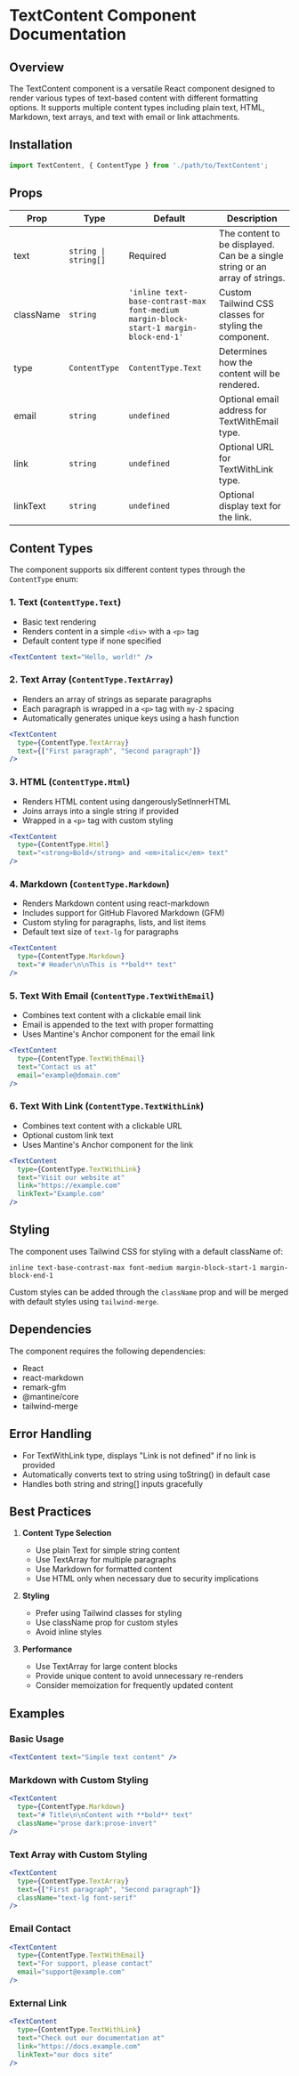 # TextContent Component Documentation

## Overview

The TextContent component is a versatile React component designed to render various types of text-based content with different formatting options. It supports multiple content types including plain text, HTML, Markdown, text arrays, and text with email or link attachments.

## Installation

```jsx
import TextContent, { ContentType } from './path/to/TextContent';
```

## Props

| Prop | Type | Default | Description |
|------|------|---------|-------------|
| text | `string \| string[]` | Required | The content to be displayed. Can be a single string or an array of strings. |
| className | `string` | `'inline text-base-contrast-max font-medium margin-block-start-1 margin-block-end-1'` | Custom Tailwind CSS classes for styling the component. |
| type | `ContentType` | `ContentType.Text` | Determines how the content will be rendered. |
| email | `string` | `undefined` | Optional email address for TextWithEmail type. |
| link | `string` | `undefined` | Optional URL for TextWithLink type. |
| linkText | `string` | `undefined` | Optional display text for the link. |

## Content Types

The component supports six different content types through the `ContentType` enum:

### 1. Text (`ContentType.Text`)
- Basic text rendering
- Renders content in a simple `<div>` with a `<p>` tag
- Default content type if none specified

```jsx
<TextContent text="Hello, world!" />
```

### 2. Text Array (`ContentType.TextArray`)
- Renders an array of strings as separate paragraphs
- Each paragraph is wrapped in a `<p>` tag with `my-2` spacing
- Automatically generates unique keys using a hash function

```jsx
<TextContent
  type={ContentType.TextArray}
  text={["First paragraph", "Second paragraph"]}
/>
```

### 3. HTML (`ContentType.Html`)
- Renders HTML content using dangerouslySetInnerHTML
- Joins arrays into a single string if provided
- Wrapped in a `<p>` tag with custom styling

```jsx
<TextContent
  type={ContentType.Html}
  text="<strong>Bold</strong> and <em>italic</em> text"
/>
```

### 4. Markdown (`ContentType.Markdown`)
- Renders Markdown content using react-markdown
- Includes support for GitHub Flavored Markdown (GFM)
- Custom styling for paragraphs, lists, and list items
- Default text size of `text-lg` for paragraphs

```jsx
<TextContent
  type={ContentType.Markdown}
  text="# Header\n\nThis is **bold** text"
/>
```

### 5. Text With Email (`ContentType.TextWithEmail`)
- Combines text content with a clickable email link
- Email is appended to the text with proper formatting
- Uses Mantine's Anchor component for the email link

```jsx
<TextContent
  type={ContentType.TextWithEmail}
  text="Contact us at"
  email="example@domain.com"
/>
```

### 6. Text With Link (`ContentType.TextWithLink`)
- Combines text content with a clickable URL
- Optional custom link text
- Uses Mantine's Anchor component for the link

```jsx
<TextContent
  type={ContentType.TextWithLink}
  text="Visit our website at"
  link="https://example.com"
  linkText="Example.com"
/>
```

## Styling

The component uses Tailwind CSS for styling with a default className of:
```
inline text-base-contrast-max font-medium margin-block-start-1 margin-block-end-1
```

Custom styles can be added through the `className` prop and will be merged with default styles using `tailwind-merge`.

## Dependencies

The component requires the following dependencies:
- React
- react-markdown
- remark-gfm
- @mantine/core
- tailwind-merge

## Error Handling

- For TextWithLink type, displays "Link is not defined" if no link is provided
- Automatically converts text to string using toString() in default case
- Handles both string and string[] inputs gracefully

## Best Practices

1. **Content Type Selection**
   - Use plain Text for simple string content
   - Use TextArray for multiple paragraphs
   - Use Markdown for formatted content
   - Use HTML only when necessary due to security implications

2. **Styling**
   - Prefer using Tailwind classes for styling
   - Use className prop for custom styles
   - Avoid inline styles

3. **Performance**
   - Use TextArray for large content blocks
   - Provide unique content to avoid unnecessary re-renders
   - Consider memoization for frequently updated content

## Examples

### Basic Usage
```jsx
<TextContent text="Simple text content" />
```

### Markdown with Custom Styling
```jsx
<TextContent
  type={ContentType.Markdown}
  text="# Title\n\nContent with **bold** text"
  className="prose dark:prose-invert"
/>
```

### Text Array with Custom Styling
```jsx
<TextContent
  type={ContentType.TextArray}
  text={["First paragraph", "Second paragraph"]}
  className="text-lg font-serif"
/>
```

### Email Contact
```jsx
<TextContent
  type={ContentType.TextWithEmail}
  text="For support, please contact"
  email="support@example.com"
/>
```

### External Link
```jsx
<TextContent
  type={ContentType.TextWithLink}
  text="Check out our documentation at"
  link="https://docs.example.com"
  linkText="our docs site"
/>
```
